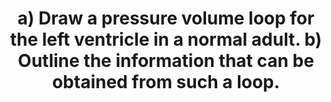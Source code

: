 ---
title: "a) Draw a pressure volume loop for the left ventricle in a normal adult. b) Outline the information that can be obtained from such a loop."
entityType: SAQ
exam: PEX
college: ANZCA
year: 2024
sitting: A
question: 10
passRate: 66
lo:
- "[[BT_PO 1.44a]]"
- "[[BT_PO 1.45]]"
EC_expectedDomains:
- "pressure volume loop"
- "information obtained"
EC_extraCredit:
- "detail and breadth of answer"
- "explaining indices of preload, afterload, contractility, cardiac work, etc"
EC_errorsCommon:
- "mislabelling of the point which correlates with diastolic BP"
- "showing aortic valve closure occurring at a lower pressure than aortic valve opening"
- "incorrectly drawn afterload and contractility lines"
- "implying that the whole LV elastance line is preload (rather than EDV)"
- "incomplete labelling of x and y axes"
---